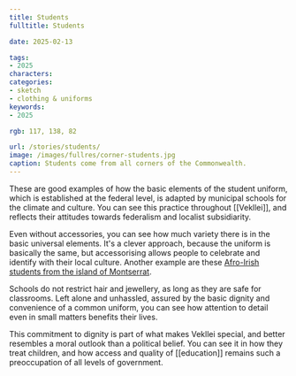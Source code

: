 ```yaml
---
title: Students
fulltitle: Students

date: 2025-02-13

tags:
- 2025
characters:
categories:
- sketch
- clothing & uniforms
keywords:
- 2025

rgb: 117, 138, 82

url: /stories/students/
image: /images/fullres/corner-students.jpg
caption: Students come from all corners of the Commonwealth.
---
```

These are good examples of how the basic elements of the student uniform, which is established at the federal level, is adapted by municipal schools for the climate and culture. You can see this practice throughout [[Vekllei]], and reflects their attitudes towards federalism and localist subsidiarity.

Even without accessories, you can see how much variety there is in the basic universal elements. It's a clever approach, because the uniform is basically the same, but accessorising allows people to celebrate and identify with their local culture. Another example are these [Afro-Irish students from the island of Montserrat](/stories/college/).

Schools do not restrict hair and jewellery, as long as they are safe for classrooms. Left alone and unhassled, assured by the basic dignity and convenience of a common uniform, you can see how attention to detail even in small matters benefits their lives.

This commitment to dignity is part of what makes Vekllei special, and better resembles a moral outlook than a political belief. You can see it in how they treat children, and how access and quality of [[education]] remains such a preoccupation of all levels of government.